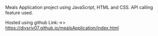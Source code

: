 Meals Application project using JavaScript, HTML and CSS. 
API calling feature used.

Hosted using github Link:->> https://divsriv07.github.io/mealsApplication/index.html
